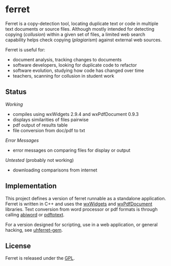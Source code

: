 # ferret #

Ferret is a copy-detection tool, locating duplicate text or code in 
multiple text documents or source files.  Although mostly intended 
for detecting copying (*collusion*) within a given set of files, a 
limited web search capability helps check copying (*plagiarism*) 
against external web sources.

Ferret is useful for:

- document analysis, tracking changes to documents
- software developers, looking for duplicate code to refactor
- software evolution, studying how code has changed over time
- teachers, scanning for collusion in student work

## Status ##

*Working*

- compiles using wxWidgets 2.9.4 and wxPdfDocument 0.9.3
- displays similarities of files pairwise
- pdf output of results table
- file conversion from doc/pdf to txt

*Error Messages*

- error messages on comparing files for display or output

*Untested* (probably not working)

- downloading comparisons from internet

## Implementation ##

This project defines a version of ferret runnable as a standalone 
application.  Ferret is written in C++ and uses the 
[wxWidgets](http://wxwidgets.org) and [wxPdfDocument](http://wxcode.org)
libraries. Text conversion from word processor or pdf formats is through 
calling [abiword](http://www.abisource.com) or [pdftotext](http://www.xpdf.com).

For a version designed for scripting, use in a web application, or general
hacking, see [uhferret-gem](https://github.com/petercrlane/uhferret-gem).

## License ##

Ferret is released under the [GPL](http://www.gnu.org/licenses/gpl.html).

